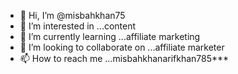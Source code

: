 - 👋 Hi, I’m @misbahkhan75
- 👀 I’m interested in ...content
- 🌱 I’m currently learning ...affiliate marketing
- 💞️ I’m looking to collaborate on ...affiliate marketer
- 📫 How to reach me ...misbahkhanarifkhan785***

<!---
misbahkhan75/misbahkhan75 is a ✨ special ✨ repository because its `README.md` (this file) appears on your GitHub profile.
You can click the Preview link to take a look at your changes.
--->
